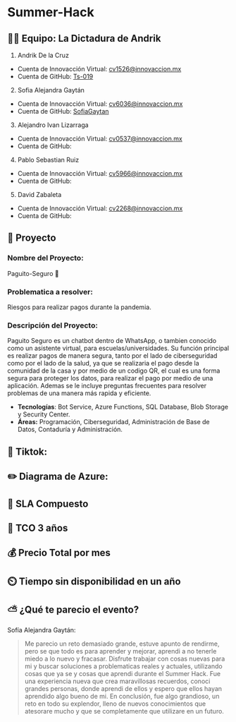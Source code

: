 # Summer-Hack

## 👨‍⚖️ Equipo: La Dictadura de Andrik

1. Andrik De la Cruz 
- Cuenta de Innovacción Virtual: cv1526@innovaccion.mx
- Cuenta de GitHub: [Ts-019](https://github.com/Ts-019)
2. Sofia Alejandra Gaytán
- Cuenta de Innovacción Virtual: cv6036@innovaccion.mx
- Cuenta de GitHub: [SofiaGaytan](https://github.com/SofiaGaytan)
3. Alejandro Ivan Lizarraga 
- Cuenta de Innovacción Virtual: cv0537@innovaccion.mx
- Cuenta de GitHub: 
4. Pablo Sebastian Ruiz 
- Cuenta de Innovacción Virtual: cv5966@innovaccion.mx
- Cuenta de GitHub: 
5. David Zabaleta
- Cuenta de Innovacción Virtual: cv2268@innovaccion.mx
- Cuenta de GitHub: 

## 📝 Proyecto

### Nombre del Proyecto: 
Paguito-Seguro 💸

### Problematica a resolver:
Riesgos para realizar pagos durante la pandemia.

### Descripción del Proyecto:
Paguito Seguro es un chatbot dentro de WhatsApp, o tambien conocido como un asistente virtual, para escuelas/universidades. Su función principal es realizar pagos de manera segura, tanto por el lado de ciberseguridad como por el lado de la salud, ya que se realizaria el pago desde la comunidad de la casa y por medio de un codigo QR, el cual es una forma segura para proteger los datos, para realizar el pago por medio de una aplicación. Ademas se le incluye preguntas frecuentes para resolver problemas de una manera más rapida y eficiente.

- **Tecnologías**: Bot Service, Azure Functions, SQL Database, Blob Storage y Security Center.
- **Áreas:** Programación, Ciberseguridad, Administración de Base de Datos, Contaduría y Administración.

## 🎥 Tiktok: 

## ✏️ Diagrama de Azure:

## 🤝 SLA Compuesto

## 🔢 TCO 3 años

## 💰 Precio Total por mes

## ⏲️ Tiempo sin disponibilidad en un año

## ⛅ ¿Qué te parecio el evento?

Sofía Alejandra Gaytán: 
> Me parecio un reto demasiado grande, estuve apunto de rendirme, pero se que todo es para aprender y mejorar, aprendi a no tenerle miedo a lo nuevo y fracasar. Disfrute trabajar con cosas nuevas para mi y buscar soluciones a problematicas reales y actuales, utilizando cosas que ya se y cosas que aprendi durante el Summer Hack. Fue una experiencia nueva que crea maravillosas recuerdos, conoci grandes personas, donde aprendi de ellos y espero que ellos hayan aprendido algo bueno de mi. En conclusión, fue algo grandioso, un reto en todo su explendor, lleno de nuevos conocimientos que atesorare mucho y que se completamente que utilizare en un futuro. 
